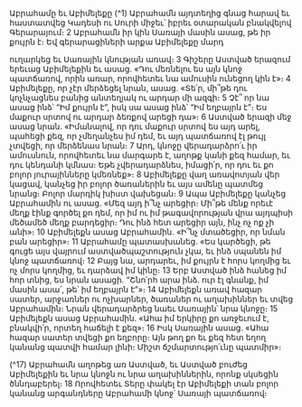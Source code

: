 
Աբրահամը եւ Աբիմելեքը
(^1) Աբրահամն այդտեղից գնաց հարավ եւ հաստատվեց Կադեսի ու Սուրի միջեւ՝ իբրեւ օտարական բնակվելով
Գերարայում։ 2 Աբրահամն իր կին Սառայի մասին ասաց, թե իր քույրն է։ Եվ գերարացիների արքա Աբիմելեքը մարդ


ուղարկեց եւ Սառային կնության առավ։ 3 Գիշերը Աստված երազում երեւաց Աբիմելեքին եւ ասաց. «Դու մեռնելու ես այն
կնոջ պատճառով, որին առար, որովհետեւ նա ամուսին ունեցող կին է»։ 4 Աբիմելեքը, որ չէր մերձեցել նրան, ասաց. «Տե՛ր,
մի՞թե դու կոչնչացնես բանից անտեղյակ ու արդար մի ազգի։ 5 Չէ՞ որ նա ասաց ինձ՝ “Իմ քույրն է”, իսկ սա ասաց ինձ՝
“Իմ եղբայրն է”։ Ես մաքուր սրտով ու արդար ձեռքով արեցի դա»։ 6 Աստված երազի մեջ ասաց նրան. «Իմանալով, որ
դու մաքուր սրտով ես այդ արել, պահեցի քեզ, որ չմեղանչես իմ դեմ, եւ այդ պատճառով էլ թույլ չտվեցի, որ մերձենաս
նրան։ 7 Արդ, կնոջը վերադարձրո՛ւ իր ամուսնուն, որովհետեւ նա մարգարե է, աղոթք կանի քեզ համար, եւ դու կենդանի
կմնաս։ Եթե չվերադարձնես, իմացի՛ր, որ դու եւ քո բոլոր յուրայինները կմեռնեք»։ 8 Աբիմելեքը վաղ առավոտյան վեր
կացավ, կանչեց իր բոլոր ծառաներին եւ այս ամենը պատմեց նրանց։ Բոլոր մարդիկ խիստ վախեցան։ 9 Ապա Աբիմելեքը
կանչեց Աբրահամին ու ասաց. «Մեզ այդ ի՞նչ արեցիր։ Մի՞թե մենք որեւէ մեղք էինք գործել քո դեմ, որ իմ ու իմ
թագավորության վրա այդպիսի մեծամեծ մեղք բարդեցիր։ Դու ինձ հետ արեցիր այն, ինչ ոչ ոք չի անի»։ 10 Աբիմելեքն
ասաց Աբրահամին. «Ի՞նչ մտածեցիր, որ նման բան արեցիր»։ 11 Աբրահամը պատասխանեց. «Ես կարծեցի, թե գուցե
այս վայրում աստվածպաշտություն չկա, եւ ինձ սպանեն իմ կնոջ պատճառով։ 12 Բայց նա, արդարեւ, իմ քույրն է հորս
կողմից եւ ոչ մորս կողմից, եւ դարձավ իմ կինը։ 13 Երբ Աստված ինձ հանեց իմ հոր տնից, ես նրան ասացի. “Շնո՛րհ արա
ինձ. ուր էլ գնանք, իմ մասին ասա՛, թե՝ իմ եղբայրն է”»։ 14 Աբիմելեքն առավ հազար սատեր, արջառներ ու ոչխարներ,
ծառաներ ու աղախիններ եւ տվեց Աբրահամին։ Նրան վերադարձրեց նաեւ Սառային՝ նրա կնոջը։ 15 Աբիմելեքն ասաց
Աբրահամին. «Ահա իմ երկիրը քո առջեւում է, բնակվի՛ր, որտեղ հաճելի է քեզ»։ 16 Իսկ Սառային ասաց. «Ահա հազար
սատեր տվեցի քո եղբորը։ Այն թող քո եւ քեզ հետ եղող կանանց պատվի համար լինի։ Միշտ ճշմարտությո՛ւնը պատմիր»։

(^17) Աբրահամն աղոթեց առ Աստված, եւ Աստված բուժեց Աբիմելեքին եւ նրա կնոջն ու նրա աղախիններին, որոնք սկսեցին
ծննդաբերել։ 18 Որովհետեւ Տերը փակել էր Աբիմելեքի տան բոլոր կանանց արգանդները Աբրահամի կնոջ՝ Սառայի
պատճառով։
